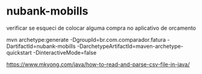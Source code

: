 # nubank-mobills
verificar se esqueci de colocar alguma compra no aplicativo de orcamento

mvn archetype:generate -DgroupId=br.com.comparador.fatura -DartifactId=nubank-mobills -DarchetypeArtifactId=maven-archetype-quickstart -DinteractiveMode=false

https://www.mkyong.com/java/how-to-read-and-parse-csv-file-in-java/
